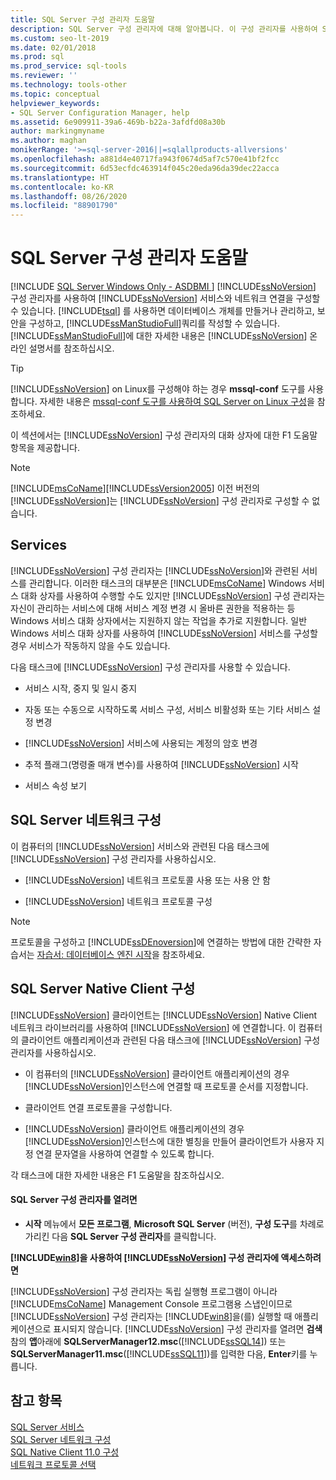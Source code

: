 ```yaml
---
title: SQL Server 구성 관리자 도움말
description: SQL Server 구성 관리자에 대해 알아봅니다. 이 구성 관리자를 사용하여 SQL Server 서비스를 관리하고 네트워크 연결을 구성하는 방법을 알아봅니다.
ms.custom: seo-lt-2019
ms.date: 02/01/2018
ms.prod: sql
ms.prod_service: sql-tools
ms.reviewer: ''
ms.technology: tools-other
ms.topic: conceptual
helpviewer_keywords:
- SQL Server Configuration Manager, help
ms.assetid: 6e909911-39a6-469b-b22a-3afdfd08a30b
author: markingmyname
ms.author: maghan
monikerRange: '>=sql-server-2016||=sqlallproducts-allversions'
ms.openlocfilehash: a881d4e40717fa943f0674d5af7c570e41bf2fcc
ms.sourcegitcommit: 6d53ecfdc463914f045c20eda96da39dec22acca
ms.translationtype: HT
ms.contentlocale: ko-KR
ms.lasthandoff: 08/26/2020
ms.locfileid: "88901790"
---
```

# <a name="sql-server-configuration-manager-help"></a>SQL Server 구성 관리자 도움말
[!INCLUDE [SQL Server Windows Only - ASDBMI ](../../includes/applies-to-version/sql-windows-only-asdbmi.md)]
  [!INCLUDE[ssNoVersion](../../includes/ssnoversion-md.md)] 구성 관리자를 사용하여 [!INCLUDE[ssNoVersion](../../includes/ssnoversion-md.md)] 서비스와 네트워크 연결을 구성할 수 있습니다. [!INCLUDE[tsql](../../includes/tsql-md.md)] 를 사용하면 데이터베이스 개체를 만들거나 관리하고, 보안을 구성하고, [!INCLUDE[ssManStudioFull](../../includes/ssmanstudiofull-md.md)]쿼리를 작성할 수 있습니다. [!INCLUDE[ssManStudioFull](../../includes/ssmanstudiofull-md.md)]에 대한 자세한 내용은 [!INCLUDE[ssNoVersion](../../includes/ssnoversion-md.md)] 온라인 설명서를 참조하십시오.  

 > [!TIP]
 > [!INCLUDE[ssNoVersion](../../includes/ssnoversion-md.md)] on Linux를 구성해야 하는 경우 **mssql-conf** 도구를 사용합니다. 자세한 내용은 [mssql-conf 도구를 사용하여 SQL Server on Linux 구성](../../linux/sql-server-linux-configure-mssql-conf.md)을 참조하세요.

 이 섹션에서는 [!INCLUDE[ssNoVersion](../../includes/ssnoversion-md.md)] 구성 관리자의 대화 상자에 대한 F1 도움말 항목을 제공합니다.  
  
> [!NOTE]
>  [!INCLUDE[msCoName](../../includes/msconame-md.md)][!INCLUDE[ssVersion2005](../../includes/ssversion2005-md.md)] 이전 버전의 [!INCLUDE[ssNoVersion](../../includes/ssnoversion-md.md)]는 [!INCLUDE[ssNoVersion](../../includes/ssnoversion-md.md)] 구성 관리자로 구성할 수 없습니다.  
  
## <a name="services"></a>Services  
 [!INCLUDE[ssNoVersion](../../includes/ssnoversion-md.md)] 구성 관리자는 [!INCLUDE[ssNoVersion](../../includes/ssnoversion-md.md)]와 관련된 서비스를 관리합니다. 이러한 태스크의 대부분은 [!INCLUDE[msCoName](../../includes/msconame-md.md)] Windows 서비스 대화 상자를 사용하여 수행할 수도 있지만 [!INCLUDE[ssNoVersion](../../includes/ssnoversion-md.md)] 구성 관리자는 자신이 관리하는 서비스에 대해 서비스 계정 변경 시 올바른 권한을 적용하는 등 Windows 서비스 대화 상자에서는 지원하지 않는 작업을 추가로 지원합니다. 일반 Windows 서비스 대화 상자를 사용하여 [!INCLUDE[ssNoVersion](../../includes/ssnoversion-md.md)] 서비스를 구성할 경우 서비스가 작동하지 않을 수도 있습니다.  
  
 다음 태스크에 [!INCLUDE[ssNoVersion](../../includes/ssnoversion-md.md)] 구성 관리자를 사용할 수 있습니다.  
  
-   서비스 시작, 중지 및 일시 중지  
  
-   자동 또는 수동으로 시작하도록 서비스 구성, 서비스 비활성화 또는 기타 서비스 설정 변경  
  
-   [!INCLUDE[ssNoVersion](../../includes/ssnoversion-md.md)] 서비스에 사용되는 계정의 암호 변경  
  
-   추적 플래그(명령줄 매개 변수)를 사용하여 [!INCLUDE[ssNoVersion](../../includes/ssnoversion-md.md)] 시작  
  
-   서비스 속성 보기  
  
## <a name="sql-server-network-configuration"></a>SQL Server 네트워크 구성  
 이 컴퓨터의 [!INCLUDE[ssNoVersion](../../includes/ssnoversion-md.md)] 서비스와 관련된 다음 태스크에 [!INCLUDE[ssNoVersion](../../includes/ssnoversion-md.md)] 구성 관리자를 사용하십시오.  
  
-   [!INCLUDE[ssNoVersion](../../includes/ssnoversion-md.md)] 네트워크 프로토콜 사용 또는 사용 안 함  
  
-   [!INCLUDE[ssNoVersion](../../includes/ssnoversion-md.md)] 네트워크 프로토콜 구성  
  
> [!NOTE]  
>  프로토콜을 구성하고 [!INCLUDE[ssDEnoversion](../../includes/ssdenoversion-md.md)]에 연결하는 방법에 대한 간략한 자습서는 [자습서: 데이터베이스 엔진 시작](../../relational-databases/tutorial-getting-started-with-the-database-engine.md)을 참조하세요.  
  
## <a name="sql-server-native-client-configuration"></a>SQL Server Native Client 구성  
 [!INCLUDE[ssNoVersion](../../includes/ssnoversion-md.md)] 클라이언트는 [!INCLUDE[ssNoVersion](../../includes/ssnoversion-md.md)] Native Client 네트워크 라이브러리를 사용하여 [!INCLUDE[ssNoVersion](../../includes/ssnoversion-md.md)] 에 연결합니다. 이 컴퓨터의 클라이언트 애플리케이션과 관련된 다음 태스크에 [!INCLUDE[ssNoVersion](../../includes/ssnoversion-md.md)] 구성 관리자를 사용하십시오.  
  
-   이 컴퓨터의 [!INCLUDE[ssNoVersion](../../includes/ssnoversion-md.md)] 클라이언트 애플리케이션의 경우 [!INCLUDE[ssNoVersion](../../includes/ssnoversion-md.md)]인스턴스에 연결할 때 프로토콜 순서를 지정합니다.  
  
-   클라이언트 연결 프로토콜을 구성합니다.  
  
-   [!INCLUDE[ssNoVersion](../../includes/ssnoversion-md.md)] 클라이언트 애플리케이션의 경우 [!INCLUDE[ssNoVersion](../../includes/ssnoversion-md.md)]인스턴스에 대한 별칭을 만들어 클라이언트가 사용자 지정 연결 문자열을 사용하여 연결할 수 있도록 합니다.  
  
 각 태스크에 대한 자세한 내용은 F1 도움말을 참조하십시오.  
  
#### <a name="to-open-sql-server-configuration-manager"></a>SQL Server 구성 관리자를 열려면  
  
-   **시작** 메뉴에서 **모든 프로그램**, **Microsoft SQL Server** (버전), **구성 도구**를 차례로 가리킨 다음 **SQL Server 구성 관리자**를 클릭합니다.  
  
  
 **[!INCLUDE[win8](../../includes/win8-md.md)]을 사용하여 [!INCLUDE[ssNoVersion](../../includes/ssnoversion-md.md)] 구성 관리자에 액세스하려면**  
  
 [!INCLUDE[ssNoVersion](../../includes/ssnoversion-md.md)] 구성 관리자는 독립 실행형 프로그램이 아니라 [!INCLUDE[msCoName](../../includes/msconame-md.md)] Management Console 프로그램용 스냅인이므로 [!INCLUDE[ssNoVersion](../../includes/ssnoversion-md.md)] 구성 관리자는 [!INCLUDE[win8](../../includes/win8-md.md)]을(를) 실행할 때 애플리케이션으로 표시되지 않습니다. [!INCLUDE[ssNoVersion](../../includes/ssnoversion-md.md)] 구성 관리자를 열려면 **검색** 참의 **앱**아래에 **SQLServerManager12.msc**([!INCLUDE[ssSQL14](../../includes/sssql14-md.md)]) 또는 **SQLServerManager11.msc**([!INCLUDE[ssSQL11](../../includes/sssql11-md.md)])를 입력한 다음, **Enter**키를 누릅니다.  
  

## <a name="see-also"></a>참고 항목  
 [SQL Server 서비스](../../tools/configuration-manager/sql-server-services.md)   
 [SQL Server 네트워크 구성](../../tools/configuration-manager/sql-server-network-configuration.md)   
 [SQL Native Client 11.0 구성](../../tools/configuration-manager/sql-native-client-11-0-configuration.md)   
 [네트워크 프로토콜 선택](/previous-versions/sql/sql-server-2016/ms187892(v=sql.130))  
  
